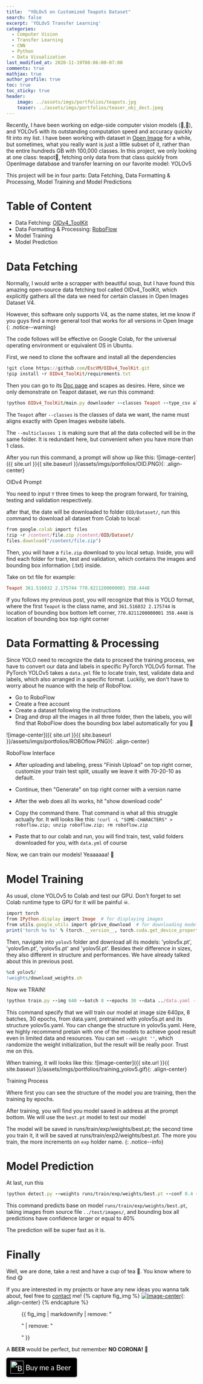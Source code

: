 ```yaml
---
title:  "YOLOv5 on Customized Teapots Dataset"
search: false
excerpt: 'YOLOv5 Transfer Learning'
categories: 
  - Computer Vision
  - Transfer Learning
  - CNN
  - Python
  - Data Visualization
last_modified_at: 2020-11-19T08:06:00-07:00
comments: true
mathjax: true
author_profile: true
toc: true
toc_sticky: true
header:
    image: ../assets/imgs/portfolios/teapots.jpg
    teaser: ../assets/imgs/portfolios/teaser_obj_dect.jpeg
---
```


Recently, I have been working on edge-side computer vision models (🚗,📱), and YOLOv5 with its outstanding computation speed and accuracy quickly fit into my list. I have been working with dataset in [Open Image](https://storage.googleapis.com/openimages/web/index.html) for a while, but sometimes, what you really want is just a little subset of it, rather than the entire hundreds GB with 100,000 classes. In this project, we only looking at one class: teapot🍵, fetching only data from that class quickly from OpenImage database and transfer learning on our favorite model: YOLOv5

This project will be in four parts: Data Fetching, Data Formatting & Processing, Model Training and Model Predictions

# Table of Content
- Data Fetching: [OIDv4_ToolKit](https://github.com/EscVM/OIDv4_ToolKit)
- Data Formatting & Processing: [RoboFlow](https://roboflow.com/)
- Model Training
- Model Prediction

# Data Fetching
Normally, I would write a scrapper with beautiful soup, but I have found this amazing open-source data fetching tool called OIDv4_ToolKit, which explicitly gathers all the data we need for certain classes in Open Images Dataset V4.

However, this software only supports V4, as the name states, let me know if you guys find a more general tool that works for all versions in Open Image
{: .notice--warning}

The code follows will be effective on Google Colab, for the universal operating environment or equivalent OS in Ubuntu.

First, we need to clone the software and install all the dependencies

```ruby
!git clone https://github.com/EscVM/OIDv4_ToolKit.git
!pip install -r OIDv4_ToolKit/requirements.txt
```

Then you can go to its [Doc page](https://github.com/EscVM/OIDv4_ToolKit#10-getting-started) and scapes as desires. Here, since we only demonstrate on Teapot dataset, we run this command:

```ruby
!python OIDv4_ToolKit/main.py downloader --classes Teapot --type_csv all --multiclasses 1
```

The `Teapot` after `--classes` is the classes of data we want, the name must aligns exactly with Open Images website labels. 

The `--multiclasses 1` is making sure that all the data collected will be in the same folder. It is redundant here, but convenient when you have more than 1 class.

After you run this command, a prompt will show up like this:
![image-center]({{ site.url }}{{ site.baseurl }}/assets/imgs/portfolios/OID.PNG){: .align-center}
<figcaption>OIDv4 Prompt</figcaption>

You need to input `Y` three times to keep the program forward, for training, testing and validation respectively.  

after that, the date will be downloaded to folder `OID/Dataset/`, run this command to download all dataset from Colab to local:

```ruby
from google.colab import files
!zip -r /content/file.zip /content/OID/Dataset/
files.download("/content/file.zip")
```

Then, you will have a `file.zip` download to you local setup. Inside, you will find each folder for train, test and validation, which contains the images and bounding box information (.txt) inside. 

Take on txt file for example:

```ruby
Teapot 361.516032 2.175744 770.8211200000001 358.4448
```

If you follows my previous post, you will recognize that this is YOLO format, where the first `Teapot` is the class name, and `361.516032 2.175744` is location of bounding box bottom left corner, `770.8211200000001 358.4448` is location of bounding box top right corner

# Data Formatting & Processing
Since YOLO need to recognize the data to proceed the training process, we have to convert our data and labels in specific PyTorch YOLOv5 format. The PyTorch YOLOv5 takes a `data.yml` file to locate train, test, validate data and labels, which also arranged in a specific format. Luckily, we don't have to worry about he nuance with the help of RoboFlow. 

- Go to RoboFlow 
- Create a free account
- Create a dataset following the instructions 
- Drag and drop all the images in all three folder, then the labels, you will find that RoboFlow does the bounding box label automatically for you 🤟

![image-center]({{ site.url }}{{ site.baseurl }}/assets/imgs/portfolios/ROBOflow.PNG){: .align-center}
<figcaption>RoboFlow Interface</figcaption>

- After uploading and labeling, press "Finish Upload" on top right corner, customize your train test split, usually we leave it with 70-20-10 as default. 
- Continue, then "Generate" on top right corner with a version name
- After the web does all its works, hit "show download code" 
- Copy the command there. That command is what all this struggle actually for. It will looks like this: `!curl -L "SOME-CHARACTERS" > roboflow.zip; unzip roboflow.zip; rm roboflow.zip`

- Paste that to our colab and run, you will find train, test, valid folders downloaded for you, with `data.yml` of course

Now, we can train our models! Yeaaaaaa! 🍕

# Model Training
As usual, clone YOLOv5 to Colab and test our GPU. Don't forget to set Colab runtime type to GPU for it will be painful ☠. 
```ruby
import torch
from IPython.display import Image  # for displaying images
from utils.google_utils import gdrive_download  # for downloading models/datasets
print('torch %s %s' % (torch.__version__, torch.cuda.get_device_properties(0) if torch.cuda.is_available() else 'CPU'))
```

Then, navigate into `yolov5` folder and download all its models: 'yolov5x.pt', 'yolov5m.pt', 'yolov5s.pt' and 'yolov5l.pt'. Besides their difference in sizes, they also different in structure and performances. We have already talked about this in previous post.

```ruby
%cd yolov5/
!weights/download_weights.sh
```

Now we TRAIN!

```ruby
!python train.py --img 640 --batch 8 --epochs 30 --data ../data.yaml --weights yolov5s.pt --device 0 --cfg ./models/yolov5s.yaml
```

This command specify that we will train our model at image size 640px, 8 batches, 30 epochs, from data.yaml, pretrained with yolov5s.pt and its structure yolov5s.yaml. You can change the structure in yolov5s.yaml. Here, we highly recommend pretain with one of the models to achieve good result even in limited data and resources. You can set `--weight ''`, which randomize the weight initialization, but the result will be really poor. Trust me on this.

When training, it will looks like this:
![image-center]({{ site.url }}{{ site.baseurl }}/assets/imgs/portfolios/training_yolov5.gif){: .align-center}
<figcaption>Training Process</figcaption>

Where first you can see the structure of the model you are training, then the training by epochs.

After training, you will find you model saved in address at the prompt bottom. We will use the `best.pt` model to test our model

The model will be saved in runs/train/exp/weights/best.pt; the second time you train it, it will be saved at runs/train/exp2/weights/best.pt. The more you train, the more increments on `exp` holder name.
{: .notice--info}

# Model Prediction
At last, run this
```ruby
!python detect.py --weights runs/train/exp/weights/best.pt --conf 0.4 --source ../test/images/
```

This command predicts base on model `runs/train/exp/weights/best.pt`, taking images from source file `../test/images/`, and bounding box all predictions have confidence larger or equal to 40%

The prediction will be super fast as it is.

# Finally
Well, we are done, take a rest and have a cup of tea 🍵. You know where to find 😋

If you are interested in my projects or have any new ideas you wanna talk about, feel free to [contact](mailto:haoyanhy.jiang@mail.utoronto.ca) me!
{% capture fig_img %}
[![image-center](https://media.tenor.com/images/60a80f76872a66d9a98024ebc90576a0/tenor.gif)](https://media.tenor.com/images/60a80f76872a66d9a98024ebc90576a0/tenor.gif){: .align-center}
{% endcapture %}

<figure>
  {{ fig_img | markdownify | remove: "<p>" | remove: "</p>" }}
</figure>

A **BEER** would be perfect, but remember **NO CORONA!** 🍻 
<style>.bmc-button img{height: 34px !important;width: 35px !important;margin-bottom: 1px !important;box-shadow: none !important;border: none !important;vertical-align: middle !important;}.bmc-button{padding: 7px 15px 7px 10px !important;line-height: 35px !important;height:51px !important;text-decoration: none !important;display:inline-flex !important;color:#ffffff !important;background-color:#000000 !important;border-radius: 5px !important;border: 1px solid transparent !important;padding: 7px 15px 7px 10px !important;font-size: 20px !important;letter-spacing:-0.08px !important;box-shadow: 0px 1px 2px rgba(190, 190, 190, 0.5) !important;-webkit-box-shadow: 0px 1px 2px 2px rgba(190, 190, 190, 0.5) !important;margin: 0 auto !important;font-family:'Lato', sans-serif !important;-webkit-box-sizing: border-box !important;box-sizing: border-box !important;}.bmc-button:hover, .bmc-button:active, .bmc-button:focus {-webkit-box-shadow: 0px 1px 2px 2px rgba(190, 190, 190, 0.5) !important;text-decoration: none !important;box-shadow: 0px 1px 2px 2px rgba(190, 190, 190, 0.5) !important;opacity: 0.85 !important;color:#ffffff !important;}</style><link href="https://fonts.googleapis.com/css?family=Lato&subset=latin,latin-ext" rel="stylesheet"><a class="bmc-button" target="_blank" href="https://www.buymeacoffee.com/MaxJiang"><img src="https://cdn.buymeacoffee.com/buttons/bmc-new-btn-logo.svg" alt="Buy me a Beer"><span style="margin-left:5px;font-size:19px !important;">Buy me a Beer</span></a>
